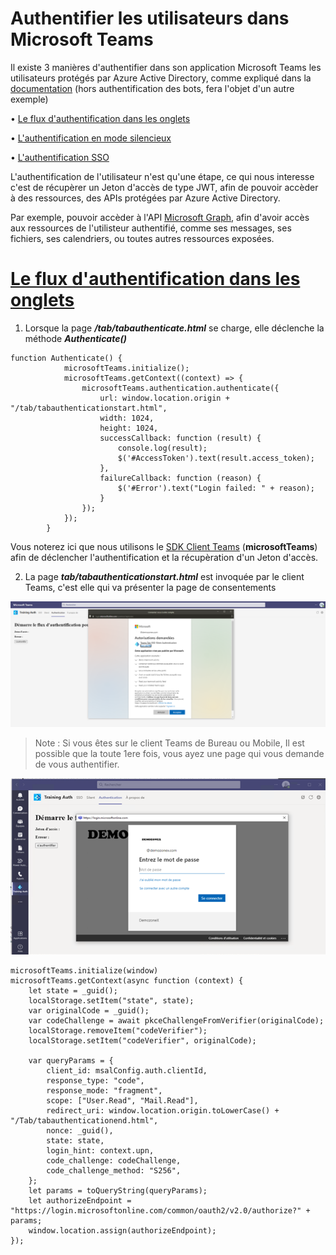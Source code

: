 # Authentifier les utilisateurs dans Microsoft Teams

Il existe 3 manières d'authentifier dans son application Microsoft Teams les utilisateurs protégés par Azure Active Directory, comme expliqué dans la [documentation](https://docs.microsoft.com/fr-fr/microsoftteams/platform/concepts/authentication/authentication) (hors authentification des bots, fera l'objet d'un autre exemple)
 
 

•	[Le flux d'authentification dans les onglets](https://docs.microsoft.com/fr-fr/microsoftteams/platform/tabs/how-to/authentication/auth-flow-tab)


•	[L'authentification en mode silencieux](https://docs.microsoft.com/fr-fr/microsoftteams/platform/concepts/authentication/authentication)

•	[L'authentification SSO ](https://docs.microsoft.com/fr-fr/microsoftteams/platform/tabs/how-to/authentication/auth-aad-sso)


L'authentification de l'utilisateur n'est qu'une étape, ce qui nous interesse c'est de récupèrer un Jeton d'accès de type JWT, afin de pouvoir accèder à des ressources, des APIs protégées par Azure Active Directory.

Par exemple, pouvoir accèder à l'API [Microsoft Graph](https://docs.microsoft.com/fr-fr/graph/api/overview?view=graph-rest-1.0), afin d'avoir accès aux ressources de l'utilisteur authentifié, comme ses messages, ses fichiers, ses calendriers, ou toutes autres ressources exposées.


# [Le flux d'authentification dans les onglets](https://docs.microsoft.com/fr-fr/microsoftteams/platform/tabs/how-to/authentication/auth-flow-tab)

1. Lorsque la page **_/tab/tabauthenticate.html_** se charge, elle déclenche la méthode **_Authenticate()_**

```JS
function Authenticate() {
            microsoftTeams.initialize();
            microsoftTeams.getContext((context) => {
                microsoftTeams.authentication.authenticate({
                    url: window.location.origin + "/tab/tabauthenticationstart.html",
                    width: 1024,
                    height: 1024,
                    successCallback: function (result) {
                        console.log(result);
                        $('#AccessToken').text(result.access_token);
                    },
                    failureCallback: function (reason) {
                        $('#Error').text("Login failed: " + reason);
                    }
                });
            });            
        }
```

Vous noterez ici que nous utilisons le [SDK Client Teams](https://docs.microsoft.com/fr-fr/javascript/api/overview/msteams-client?view=msteams-client-js-latest) (**microsoftTeams**) afin de déclencher l'authentification et la récupèration d'un Jeton d'accès.

2. La page **_tab/tabauthenticationstart.html_** est invoquée par le client Teams, c'est elle qui va présenter la
page de consentements

![consent](https://github.com/EricVernie/AuthentificationInTeams/blob/main/images/TabConsentement.png)

>Note : Si vous êtes sur le client Teams de Bureau ou Mobile, Il est possible que la toute 1ere fois, vous ayez une page qui vous demande de vous authentifier.

![Credential](https://github.com/EricVernie/AuthentificationInTeams/blob/main/images/TabCredentiels.png)

```JS
microsoftTeams.initialize(window)
microsoftTeams.getContext(async function (context) {
    let state = _guid(); 
    localStorage.setItem("state", state);
    var originalCode = _guid();
    var codeChallenge = await pkceChallengeFromVerifier(originalCode);
    localStorage.removeItem("codeVerifier");
    localStorage.setItem("codeVerifier", originalCode);

    var queryParams = {
        client_id: msalConfig.auth.clientId,
        response_type: "code", 
        response_mode: "fragment",
        scope: ["User.Read", "Mail.Read"],
        redirect_uri: window.location.origin.toLowerCase() + "/Tab/tabauthenticationend.html",
        nonce: _guid(),
        state: state,
        login_hint: context.upn,
        code_challenge: codeChallenge,
        code_challenge_method: "S256",
    };
    let params = toQueryString(queryParams);
    let authorizeEndpoint = "https://login.microsoftonline.com/common/oauth2/v2.0/authorize?" + params;
    window.location.assign(authorizeEndpoint);
});
```